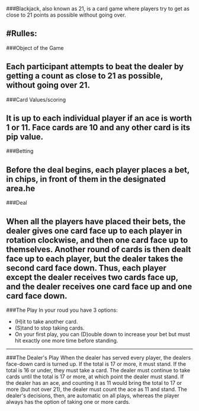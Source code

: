 ###Blackjack, also known as 21, is a card game where players try to get as close to 21 points as possible without going over.

#Rulles:
---
###Object of the Game

Each participant attempts to beat the dealer by getting a count as close to 21 as possible, without going over 21.
---
###Card Values/scoring

It is up to each individual player if an ace is worth 1 or 11. Face cards are 10 and any other card is its pip value.
---
###Betting

Before the deal begins, each player places a bet, in chips, in front of them in the designated area.he 
---
###Deal

When all the players have placed their bets, the dealer gives one card face up to each player in rotation clockwise, and then one card face up to themselves. Another round of cards is then dealt face up to each player, but the dealer takes the second card face down. Thus, each player except the dealer receives two cards face up, and the dealer receives one card face up and one card face down.
---
###The Play
In your roud you have 3 options:
- (H)it to take another card.
- (S)tand to stop taking cards.
- On your first play, you can (D)ouble down to increase your bet but must hit exactly one more time before standing.
---
###The Dealer's Play
When the dealer has served every player, the dealers face-down card is turned up. If the total is 17 or more, it must stand. If the total is 16 or under, they must take a card. The dealer must continue to take cards until the total is 17 or more, at which point the dealer must stand. If the dealer has an ace, and counting it as 11 would bring the total to 17 or more (but not over 21), the dealer must count the ace as 11 and stand. The dealer's decisions, then, are automatic on all plays, whereas the player always has the option of taking one or more cards.
